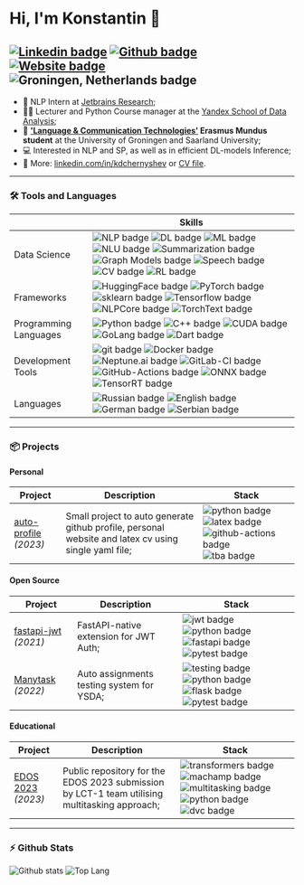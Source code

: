 # Hi, I'm Konstantin 👋

[![Linkedin badge](https://img.shields.io/static/v1?label=&message=Linkedin&style=flat&logo=linkedin&color=0A66C2&logoColor=white)](linkedin.com/in/kdchernyshev)
[![Github badge](https://img.shields.io/static/v1?label=&message=Github&style=flat&logo=github&color=181717&logoColor=white)](github.com/k4black)
[![Website badge](https://img.shields.io/static/v1?label=&message=Website&style=flat&logo=googlechrome&color=FF9900&logoColor=white)](k4black.github.io)
![Groningen, Netherlands badge](https://img.shields.io/static/v1?label=&message=Groningen%2C%20Netherlands&style=flat&logo=googlemaps&color=34A853&logoColor=white)
---

- 💼 NLP Intern at [Jetbrains Research](https://www.jetbrains.com/research/);
- 👨‍🏫 Lecturer and Python Course manager at the [Yandex School of Data Analysis](https://academy.yandex.com/dataschool/);
- 📄 **['Language & Communication Technologies'](https://lct-master.org/) Erasmus Mundus student** at the University of Groningen and Saarland University;
- 💻 Interested in NLP and SP, as well as in efficient DL-models Inference;
- 📝 More: [linkedin.com/in/kdchernyshev](https://www.linkedin.com/in/kdchernyshev/) or [CV file](https://github.com/k4black/k4black/blob/main/Chernyshev_CV_anonimized.pdf).

---

### 🛠️ Tools and Languages
|  | Skills |
| --- | --- |
| Data Science | ![NLP badge](https://img.shields.io/static/v1?label=&message=NLP&style=flat&logo=&color=80ccff&logoColor=white) ![DL badge](https://img.shields.io/static/v1?label=&message=DL&style=flat&logo=&color=80ccff&logoColor=white) ![ML badge](https://img.shields.io/static/v1?label=&message=ML&style=flat&logo=&color=b3e0ff&logoColor=white) ![NLU badge](https://img.shields.io/static/v1?label=&message=NLU&style=flat&logo=&color=b3e0ff&logoColor=white) ![Summarization badge](https://img.shields.io/static/v1?label=&message=Summarization&style=flat&logo=&color=b3e0ff&logoColor=white) ![Graph Models badge](https://img.shields.io/static/v1?label=&message=Graph%20Models&style=flat&logo=&color=e6f5ff&logoColor=white) ![Speech badge](https://img.shields.io/static/v1?label=&message=Speech&style=flat&logo=&color=ffffff&logoColor=white) ![CV badge](https://img.shields.io/static/v1?label=&message=CV&style=flat&logo=&color=ffffff&logoColor=white) ![RL badge](https://img.shields.io/static/v1?label=&message=RL&style=flat&logo=&color=ffffff&logoColor=white) |
| Frameworks | ![HuggingFace badge](https://img.shields.io/static/v1?label=&message=HuggingFace&style=flat&logo=&color=80ccff&logoColor=white) ![PyTorch badge](https://img.shields.io/static/v1?label=&message=PyTorch&style=flat&logo=&color=80ccff&logoColor=white) ![sklearn badge](https://img.shields.io/static/v1?label=&message=sklearn&style=flat&logo=&color=80ccff&logoColor=white) ![Tensorflow badge](https://img.shields.io/static/v1?label=&message=Tensorflow&style=flat&logo=&color=e6f5ff&logoColor=white) ![NLPCore badge](https://img.shields.io/static/v1?label=&message=NLPCore&style=flat&logo=&color=e6f5ff&logoColor=white) ![TorchText badge](https://img.shields.io/static/v1?label=&message=TorchText&style=flat&logo=&color=ffffff&logoColor=white) |
| Programming Languages | ![Python badge](https://img.shields.io/static/v1?label=&message=Python&style=flat&logo=&color=80ccff&logoColor=white) ![C++ badge](https://img.shields.io/static/v1?label=&message=C%2B%2B&style=flat&logo=&color=e6f5ff&logoColor=white) ![CUDA badge](https://img.shields.io/static/v1?label=&message=CUDA&style=flat&logo=&color=e6f5ff&logoColor=white) ![GoLang badge](https://img.shields.io/static/v1?label=&message=GoLang&style=flat&logo=&color=ffffff&logoColor=white) ![Dart badge](https://img.shields.io/static/v1?label=&message=Dart&style=flat&logo=&color=ffffff&logoColor=white) |
| Development Tools | ![git badge](https://img.shields.io/static/v1?label=&message=git&style=flat&logo=&color=80ccff&logoColor=white) ![Docker badge](https://img.shields.io/static/v1?label=&message=Docker&style=flat&logo=&color=80ccff&logoColor=white) ![Neptune.ai badge](https://img.shields.io/static/v1?label=&message=Neptune.ai&style=flat&logo=&color=80ccff&logoColor=white) ![GitLab-CI badge](https://img.shields.io/static/v1?label=&message=GitLab-CI&style=flat&logo=&color=80ccff&logoColor=white) ![GitHub-Actions badge](https://img.shields.io/static/v1?label=&message=GitHub-Actions&style=flat&logo=&color=80ccff&logoColor=white) ![ONNX badge](https://img.shields.io/static/v1?label=&message=ONNX&style=flat&logo=&color=e6f5ff&logoColor=white) ![TensorRT badge](https://img.shields.io/static/v1?label=&message=TensorRT&style=flat&logo=&color=e6f5ff&logoColor=white) |
| Languages | ![Russian badge](https://img.shields.io/static/v1?label=&message=Russian&style=flat&logo=&color=80ccff&logoColor=white) ![English badge](https://img.shields.io/static/v1?label=&message=English&style=flat&logo=&color=b3e0ff&logoColor=white) ![German badge](https://img.shields.io/static/v1?label=&message=German&style=flat&logo=&color=ffffff&logoColor=white) ![Serbian badge](https://img.shields.io/static/v1?label=&message=Serbian&style=flat&logo=&color=ffffff&logoColor=white) |

---

### 📦 Projects
#### Personal
| Project | Description | Stack |
| --- | --- | --- |
| [auto-profile](https://github.com/k4black/auto-profile) *(2023)* | Small project to auto generate github profile, personal website and latex cv using single yaml file; | ![python badge](https://img.shields.io/static/v1?label=&message=python&style=flat&logo=&color=f3f3ff&logoColor=white) ![latex badge](https://img.shields.io/static/v1?label=&message=latex&style=flat&logo=&color=f3f3ff&logoColor=white) ![github-actions badge](https://img.shields.io/static/v1?label=&message=github-actions&style=flat&logo=&color=f3f3ff&logoColor=white) ![tba badge](https://img.shields.io/static/v1?label=&message=tba&style=flat&logo=&color=f3f3ff&logoColor=white) |

#### Open Source
| Project | Description | Stack |
| --- | --- | --- |
| [fastapi-jwt](https://github.com/k4black/fastapi-jwt) *(2021)* | FastAPI-native extension for JWT Auth; | ![jwt badge](https://img.shields.io/static/v1?label=&message=jwt&style=flat&logo=&color=f3f3ff&logoColor=white) ![python badge](https://img.shields.io/static/v1?label=&message=python&style=flat&logo=&color=f3f3ff&logoColor=white) ![fastapi badge](https://img.shields.io/static/v1?label=&message=fastapi&style=flat&logo=&color=f3f3ff&logoColor=white) ![pytest badge](https://img.shields.io/static/v1?label=&message=pytest&style=flat&logo=&color=f3f3ff&logoColor=white) |
| [Manytask](https://github.com/yandexdataschool/manytask) *(2022)* | Auto assignments testing system for YSDA; | ![testing badge](https://img.shields.io/static/v1?label=&message=testing&style=flat&logo=&color=f3f3ff&logoColor=white) ![python badge](https://img.shields.io/static/v1?label=&message=python&style=flat&logo=&color=f3f3ff&logoColor=white) ![flask badge](https://img.shields.io/static/v1?label=&message=flask&style=flat&logo=&color=f3f3ff&logoColor=white) ![pytest badge](https://img.shields.io/static/v1?label=&message=pytest&style=flat&logo=&color=f3f3ff&logoColor=white) |

#### Educational
| Project | Description | Stack |
| --- | --- | --- |
| [EDOS 2023](https://github.com/lct-rug-2022/edos-2023) *(2023)* | Public repository for the EDOS 2023 submission by LCT-1 team utilising multitasking approach; | ![transformers badge](https://img.shields.io/static/v1?label=&message=transformers&style=flat&logo=&color=f3f3ff&logoColor=white) ![machamp badge](https://img.shields.io/static/v1?label=&message=machamp&style=flat&logo=&color=f3f3ff&logoColor=white) ![multitasking badge](https://img.shields.io/static/v1?label=&message=multitasking&style=flat&logo=&color=f3f3ff&logoColor=white) ![python badge](https://img.shields.io/static/v1?label=&message=python&style=flat&logo=&color=f3f3ff&logoColor=white) ![dvc badge](https://img.shields.io/static/v1?label=&message=dvc&style=flat&logo=&color=f3f3ff&logoColor=white) |

---

### ⚡ Github Stats

![Github stats](https://github-readme-stats.vercel.app/api?username=k4black&show_icons=true&count_private=true&hide_rank=true&line_height=24&hide=issues&custom_title=GitHub%20Stats)
![Top Lang](https://github-readme-stats.vercel.app/api/top-langs/?username=k4black&layout=compact&count_private=true&hide=Jupyter%20Notebook)
